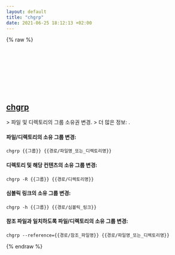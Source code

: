 ```yaml
---
layout: default
title: "chgrp"
date: 2021-06-25 18:12:13 +02:00
---
```

{% raw %}
<h2 id="chgrp">
  <a href="/ko/common/chgrp.html">chgrp</a> <a href="#chgrp"><svg class="icon">
    <use href="/assets/images/unicode_sprite.svg#link" />
  </svg></a>
</h2>
> 파일 및 디렉토리의 그룹 소유권 변경.
> 더 많은 정보: <https://www.gnu.org/software/coreutils/chgrp>.

#### 파일/디렉토리의 소유 그룹 변경:
```shell
chgrp {{그룹}} {{경로/파일명_또는_디렉토리명}}
```
#### 디렉토리 및 해당 컨텐츠의 소유 그룹 변경:
```shell
chgrp -R {{그룹}} {{경로/디렉토리명}}
```
#### 심볼릭 링크의 소유 그룹 변경:
```shell
chgrp -h {{그룹}} {{경로/심볼릭_링크}}
```
#### 참조 파일과 일치하도록 파일/디렉토리의 소유 그룹 변경:
```shell
chgrp --reference={{경로/참조_파일명}} {{경로/파일명_또는_디렉토리명}}
```
{% endraw %}